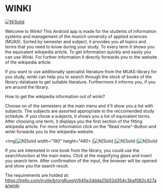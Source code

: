 # WINKI

[![N|Solid](http://fs5.directupload.net/images/161117/x7g8xh4s.png)](https://nodesource.com/products/nsolid)

Welcome to Winki! 
This Android app is made for the students of information systems and management of the munich university of applied sciences (MUAS). Sorted by semester and subject, it provides you all topics and terms that you need to know during your study. 
To every term it shows you the equivalent wikipedia article. To get information quickly and easily you can use Winki. For further information it directly forwards you to the website of the wikipedia article.

If you want to use additionally specialist literature from the MUAS-library for you study, winki can help you to search through the stock of books of the library-database to get suitable literature.
Furthermore it informs you, if you are around the library.

How to get the wikipedia information out of winki?

Choose on of the semesters at the main menu and it'll show you a list with subjects. The subjects are assorted appropriate to the reccomended study schedule.
If you chose a subjects, it shows you a list of equivalent terms. After choosing one term, it displays you the first section of the fitting wikipedia article.
For more information click on the "Read more"-Button and winki forwards you to the wikipedia-website.

<img[![N|Solid](https://github.com/frickD/winki/blob/master/%23Organisatorisches/Mainmenu.png) width="180" height="480>
[![N|Solid](https://github.com/frickD/winki/blob/master/%23Organisatorisches/Subjects.png) 
[![N|Solid](https://github.com/frickD/winki/blob/master/%23Organisatorisches/Terms.png) 
[![N|Solid](https://github.com/frickD/winki/blob/master/%23Organisatorisches/Wikipediaarticle.png) 

If you are interested in one book from the library, you could use the searchfunction at the main menu. Click at the magnifying glass and insert you search term.
After confirmation of the input, the browser will be opened and show you the search result.


The requirements are holded at: https://trello.com/invite/b/orgRuoqV/645e2ddda25b52d354c3baf082c427aa/winki







